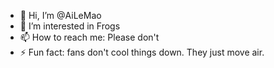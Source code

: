 - 👋 Hi, I’m @AiLeMao
- 👀 I’m interested in Frogs
- 📫 How to reach me: Please don't
- ⚡ Fun fact: fans don't cool things down. They just move air.

<!---
AiLeMao/AiLeMao is a ✨ special ✨ repository because its `README.md` (this file) appears on your GitHub profile.
You can click the Preview link to take a look at your changes.
--->

